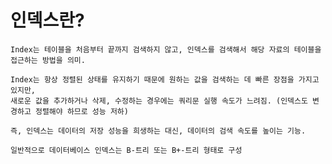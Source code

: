 # 인덱스란?
    Index는 테이블을 처음부터 끝까지 검색하지 않고, 인덱스를 검색해서 해당 자료의 테이블을 접근하는 방법을 의미.

    Index는 항상 정렬된 상태를 유지하기 때문에 원하는 값을 검색하는 데 빠른 장점을 가지고 있지만, 
    새로운 값을 추가하거나 삭제, 수정하는 경우에는 쿼리문 실행 속도가 느려짐. (인덱스도 변경하고 정렬해야 하므로 성능 저하)
    
    즉, 인덱스는 데이터의 저장 성능을 희생하는 대신, 데이터의 검색 속도를 높이는 기능.

    일반적으로 데이터베이스 인덱스는 B-트리 또는 B+-트리 형태로 구성
